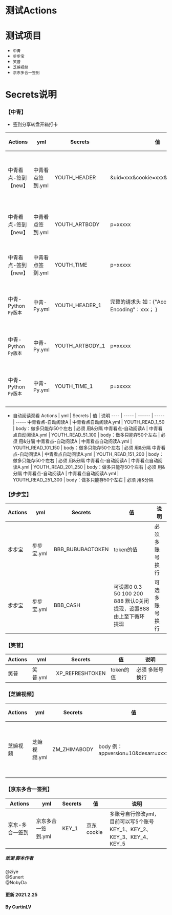 # 测试Actions
# 测试项目
* `中青`
* `步步宝`
* `笑普`
* `芝嫲视频`
* `京东多合一签到`


# Secrets说明
### 【中青】
  * 签到分享转盘开箱打卡
      
 Actions  | yml   | Secrets  |  值  |  说明
 ---- | ----- | ------ | ----- | -----
 中青看点-签到【new】  | 中青看点签到.yml | YOUTH_HEADER | &uid=xxx&cookie=xxx&cookie_id=xxxx | `必须`  多账号换行 
 中青看点-签到【new】  | 中青看点签到.yml | YOUTH_ARTBODY | p=xxxxx | 多账号换行 
 中青看点-签到【new】  | 中青看点签到.yml | YOUTH_TIME | p=xxxxx | 多账号换行 
 中青-Python `Py版本` | 中青-Py.yml | YOUTH_HEADER_1 | 完整的请求头 如：{"Accept-Encoding"：xxx； } | 多账号换行
 中青-Python `Py版本` | 中青-Py.yml | YOUTH_ARTBODY_1 | p=xxxxx | 多账号换行 
 中青-Python `Py版本` | 中青-Py.yml | YOUTH_TIME_1 | p=xxxxx | 多账号换行 
  
 * 自动阅读观看
Actions  | yml   | Secrets  |  值  |  说明
 ---- | ----- | ------ | ----- | -----
中青看点-自动阅读A | 中青看点自动阅读A.yml | YOUTH_READ_1_50  | body：做多只能存50个左右 | 必须 用&分隔
中青看点-自动阅读A | 中青看点自动阅读A.yml | YOUTH_READ_51_100   | body：做多只能存50个左右 | 必须 用&分隔
中青看点-自动阅读A | 中青看点自动阅读A.yml | YOUTH_READ_101_150   | body：做多只能存50个左右 | 必须 用&分隔
中青看点-自动阅读A | 中青看点自动阅读A.yml | YOUTH_READ_151_200   | body：做多只能存50个左右 | 必须 用&分隔
中青看点-自动阅读A | 中青看点自动阅读A.yml | YOUTH_READ_201_250   | body：做多只能存50个左右 | 必须 用&分隔
中青看点-自动阅读A | 中青看点自动阅读A.yml | YOUTH_READ_251_300    | body：做多只能存50个左右 | 必须 用&分隔

### 【步步宝】
Actions  | yml   | Secrets  |  值  |  说明
 ---- | ----- | ------ | ----- | -----
步步宝 | 步步宝.yml | BBB_BUBUBAOTOKEN | token的值 | 必须 多账号换行
步步宝 | 步步宝.yml | BBB_CASH | 可设置0 0.3 50 100 200 888    默认0关闭提现，设置888由上至下循环提现 | 可选  多账号换行


### 【笑普】
Actions  | yml   | Secrets  |  值  |  说明
 ---- | ----- | ------ | ----- | -----
笑普 | 笑普.yml | XP_REFRESHTOKEN | token的值 | 必须 多账号换行



### 【芝嫲视频】
Actions  | yml   | Secrets  |  值  |  说明
 ---- | ----- | ------ | ----- | -----
芝嫲视频 | 芝嫲视频.yml | ZM_ZHIMABODY | body 例：appversion=10&desarr=xxxx | 必须  多账号换行


### 【京东多合一签到】
Actions  | yml   | Secrets  |  值  |  说明
 ---- | ----- | ------ | ----- | -----
京东-多合一签到 | 京东多合一签到.yml | KEY_1 | 京东cookie | 多账号自行修改yml，  目前可以写5个账号KEY_1、KEY_2、KEY_3、KEY_4、KEY_5


##### 致谢 脚本作者
  @ziye  
  @Sunert  
  @NobyDa  
  
#### 更新 2021.2.25
#### By CurtinLV


